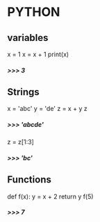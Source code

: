 # PYTHON

## variables
x = 1
x = x + 1
print(x)
##### >>> 3

## Strings
x = 'abc'
y = 'de'
z = x + y
z
##### >>> 'abcde'
z = z[1:3]
##### >>> 'bc'

## Functions
def f(x):
  y = x + 2
  return y
f(5)
##### >>> 7
